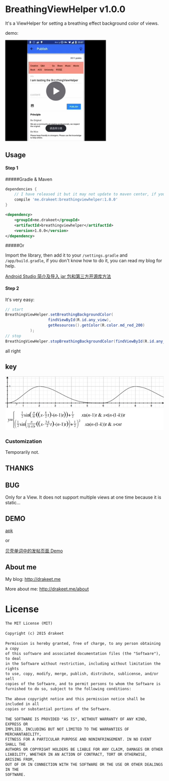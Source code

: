 # BreathingViewHelper v1.0.0

It's a ViewHelper for setting a breathing effect background color of views.

demo:

<a href="http://weibo.com/2263023493/Cmg2jze68?type=comment" target=_blank><img src="demo.png" height=320 width=320 border=0 TWFFAN="done"></img></a>

## Usage
#### Step 1
#####Gradle & Maven
```groovy
dependencies {
    // I have released it but it may not update to maven center, if your maven can not find it, wait a moment please.
    compile 'me.drakeet:breathingviewhelper:1.0.0'
}
```

```xml
<dependency>
    <groupId>me.drakeet</groupId>
    <artifactId>breathingviewhelper</artifactId>
    <version>1.0.0</version>
</dependency>
```


#####Or

Import the library, then add it to your `/settings.gradle` and `/app/build.gradle`, if you don't know how to do it, you can read my blog for help.

[Android Studio 简介及导入 jar 包和第三方开源库方法](http://drakeet.me/android-studio)

#### Step 2

It's very easy:

```java
// start
BreathingViewHelper.setBreathingBackgroundColor(
                   findViewById(R.id.any_view),
                   getResources().getColor(R.color.md_red_200)
           );
// stop
BreathingViewHelper.stopBreathingBackgroundColor(findViewById(R.id.any_view));
```

all right

## key

<img src="img/s1.png"/>

<img src="img/s2.png"/>

### Customization

Temporarily not.

## THANKS


## BUG

Only for a View. It does not support multiple views at one time because it is static...

## DEMO

[apk](/sample/sample-debug.apk)

or

[贝壳单词中的发帖页面 Demo](http://www.beikedanci.com)

## About me

My blog: http://drakeet.me

More about me: http://drakeet.me/about

License
============

    The MIT License (MIT)

    Copyright (c) 2015 drakeet

    Permission is hereby granted, free of charge, to any person obtaining a copy
    of this software and associated documentation files (the "Software"), to deal
    in the Software without restriction, including without limitation the rights
    to use, copy, modify, merge, publish, distribute, sublicense, and/or sell
    copies of the Software, and to permit persons to whom the Software is
    furnished to do so, subject to the following conditions:

    The above copyright notice and this permission notice shall be included in all
    copies or substantial portions of the Software.

    THE SOFTWARE IS PROVIDED "AS IS", WITHOUT WARRANTY OF ANY KIND, EXPRESS OR
    IMPLIED, INCLUDING BUT NOT LIMITED TO THE WARRANTIES OF MERCHANTABILITY,
    FITNESS FOR A PARTICULAR PURPOSE AND NONINFRINGEMENT. IN NO EVENT SHALL THE
    AUTHORS OR COPYRIGHT HOLDERS BE LIABLE FOR ANY CLAIM, DAMAGES OR OTHER
    LIABILITY, WHETHER IN AN ACTION OF CONTRACT, TORT OR OTHERWISE, ARISING FROM,
    OUT OF OR IN CONNECTION WITH THE SOFTWARE OR THE USE OR OTHER DEALINGS IN THE
    SOFTWARE.
